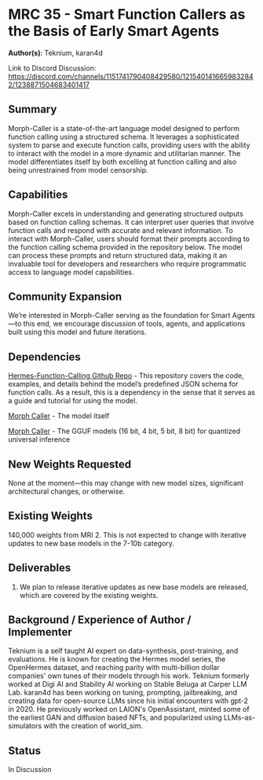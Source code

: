 # MRC 35 - Smart Function Callers as the Basis of Early Smart Agents

**Author(s)**: Teknium, karan4d

Link to Discord Discussion: https://discord.com/channels/1151741790408429580/1215401416659832842/1238871504683401417


## Summary

Morph-Caller is a state-of-the-art language model designed to perform function calling using a structured schema. It leverages a sophisticated system to parse and execute function calls, providing users with the ability to interact with the model in a more dynamic and utilitarian manner. The model differentiates itself by both excelling at function calling and also being unrestrained from model censorship.

## Capabilities
Morph-Caller excels in understanding and generating structured outputs based on function calling schemas. It can interpret user queries that involve function calls and respond with accurate and relevant information.
To interact with Morph-Caller, users should format their prompts according to the function calling schema provided in the repository below. The model can process these prompts and return structured data, making it an invaluable tool for developers and researchers who require programmatic access to language model capabilities.

## Community Expansion
We’re interested in Morph-Caller serving as the foundation for Smart Agents—to this end, we encourage discussion of tools, agents, and applications built using this model and future iterations.

## Dependencies 
[Hermes-Function-Calling Github Repo](https://github.com/NousResearch/Hermes-Function-Calling) - This repository covers the code, examples, and details behind the model’s predefined JSON schema for function calls. As a result, this is a dependency in the sense that it serves as a guide and tutorial for using the model.

[Morph Caller](https://huggingface.co/Morpheus-Function-Calling/Morph-Caller) - The model itself

[Morph Caller](https://huggingface.co/Morpheus-Function-Calling/Morph-Caller-GGUF) - The GGUF models (16 bit, 4 bit, 5 bit, 8 bit) for quantized universal inference

## New Weights Requested 
None at the moment—this may change with new model sizes, significant architectural changes, or otherwise. 

## Existing Weights
140,000 weights from MRI 2. This is not expected to change with iterative updates to new base models in the 7-10b category.

## Deliverables 
1) We plan to release iterative updates as new base models are released, which are covered by the existing weights.


## Background / Experience of Author / Implementer 
Teknium is a self taught AI expert on data-synthesis, post-training, and evaluations. He is known for creating the Hermes model series, the OpenHermes dataset, and reaching parity with multi-billion dollar companies' own tunes of their models through his work. Teknium formerly worked at Digi AI and Stability AI working on Stable Beluga at Carper LLM Lab. karan4d has been working on tuning, prompting, jailbreaking, and creating data for open-source LLMs since his initial encounters with gpt-2 in 2020. He previously worked on LAION's OpenAssistant, minted some of the earliest GAN and diffusion based NFTs, and popularized using LLMs-as-simulators with the creation of world_sim.

## Status
In Discussion
